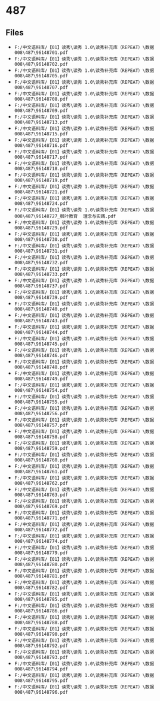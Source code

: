 # 487

## Files

- `F:/中文语料库/【01】读秀\读秀 1.0\读秀补充库（REPEAT）\数据008\487\96148701.pdf`
- `F:/中文语料库/【01】读秀\读秀 1.0\读秀补充库（REPEAT）\数据008\487\96148702.pdf`
- `F:/中文语料库/【01】读秀\读秀 1.0\读秀补充库（REPEAT）\数据008\487\96148705.pdf`
- `F:/中文语料库/【01】读秀\读秀 1.0\读秀补充库（REPEAT）\数据008\487\96148707.pdf`
- `F:/中文语料库/【01】读秀\读秀 1.0\读秀补充库（REPEAT）\数据008\487\96148708.pdf`
- `F:/中文语料库/【01】读秀\读秀 1.0\读秀补充库（REPEAT）\数据008\487\96148709.pdf`
- `F:/中文语料库/【01】读秀\读秀 1.0\读秀补充库（REPEAT）\数据008\487\96148713.pdf`
- `F:/中文语料库/【01】读秀\读秀 1.0\读秀补充库（REPEAT）\数据008\487\96148715.pdf`
- `F:/中文语料库/【01】读秀\读秀 1.0\读秀补充库（REPEAT）\数据008\487\96148716.pdf`
- `F:/中文语料库/【01】读秀\读秀 1.0\读秀补充库（REPEAT）\数据008\487\96148717.pdf`
- `F:/中文语料库/【01】读秀\读秀 1.0\读秀补充库（REPEAT）\数据008\487\96148718.pdf`
- `F:/中文语料库/【01】读秀\读秀 1.0\读秀补充库（REPEAT）\数据008\487\96148719.pdf`
- `F:/中文语料库/【01】读秀\读秀 1.0\读秀补充库（REPEAT）\数据008\487\96148721.pdf`
- `F:/中文语料库/【01】读秀\读秀 1.0\读秀补充库（REPEAT）\数据008\487\96148724.pdf`
- `F:/中文语料库/【01】读秀\读秀 1.0\读秀补充库（REPEAT）\数据008\487\96148727_枫叶教育  理念与实践.pdf`
- `F:/中文语料库/【01】读秀\读秀 1.0\读秀补充库（REPEAT）\数据008\487\96148729.pdf`
- `F:/中文语料库/【01】读秀\读秀 1.0\读秀补充库（REPEAT）\数据008\487\96148730.pdf`
- `F:/中文语料库/【01】读秀\读秀 1.0\读秀补充库（REPEAT）\数据008\487\96148731.pdf`
- `F:/中文语料库/【01】读秀\读秀 1.0\读秀补充库（REPEAT）\数据008\487\96148732.pdf`
- `F:/中文语料库/【01】读秀\读秀 1.0\读秀补充库（REPEAT）\数据008\487\96148733.pdf`
- `F:/中文语料库/【01】读秀\读秀 1.0\读秀补充库（REPEAT）\数据008\487\96148737.pdf`
- `F:/中文语料库/【01】读秀\读秀 1.0\读秀补充库（REPEAT）\数据008\487\96148739.pdf`
- `F:/中文语料库/【01】读秀\读秀 1.0\读秀补充库（REPEAT）\数据008\487\96148740.pdf`
- `F:/中文语料库/【01】读秀\读秀 1.0\读秀补充库（REPEAT）\数据008\487\96148743.pdf`
- `F:/中文语料库/【01】读秀\读秀 1.0\读秀补充库（REPEAT）\数据008\487\96148744.pdf`
- `F:/中文语料库/【01】读秀\读秀 1.0\读秀补充库（REPEAT）\数据008\487\96148745.pdf`
- `F:/中文语料库/【01】读秀\读秀 1.0\读秀补充库（REPEAT）\数据008\487\96148746.pdf`
- `F:/中文语料库/【01】读秀\读秀 1.0\读秀补充库（REPEAT）\数据008\487\96148748.pdf`
- `F:/中文语料库/【01】读秀\读秀 1.0\读秀补充库（REPEAT）\数据008\487\96148749.pdf`
- `F:/中文语料库/【01】读秀\读秀 1.0\读秀补充库（REPEAT）\数据008\487\96148754.pdf`
- `F:/中文语料库/【01】读秀\读秀 1.0\读秀补充库（REPEAT）\数据008\487\96148755.pdf`
- `F:/中文语料库/【01】读秀\读秀 1.0\读秀补充库（REPEAT）\数据008\487\96148756.pdf`
- `F:/中文语料库/【01】读秀\读秀 1.0\读秀补充库（REPEAT）\数据008\487\96148757.pdf`
- `F:/中文语料库/【01】读秀\读秀 1.0\读秀补充库（REPEAT）\数据008\487\96148758.pdf`
- `F:/中文语料库/【01】读秀\读秀 1.0\读秀补充库（REPEAT）\数据008\487\96148759.pdf`
- `F:/中文语料库/【01】读秀\读秀 1.0\读秀补充库（REPEAT）\数据008\487\96148760.pdf`
- `F:/中文语料库/【01】读秀\读秀 1.0\读秀补充库（REPEAT）\数据008\487\96148761.pdf`
- `F:/中文语料库/【01】读秀\读秀 1.0\读秀补充库（REPEAT）\数据008\487\96148762.pdf`
- `F:/中文语料库/【01】读秀\读秀 1.0\读秀补充库（REPEAT）\数据008\487\96148763.pdf`
- `F:/中文语料库/【01】读秀\读秀 1.0\读秀补充库（REPEAT）\数据008\487\96148769.pdf`
- `F:/中文语料库/【01】读秀\读秀 1.0\读秀补充库（REPEAT）\数据008\487\96148771.pdf`
- `F:/中文语料库/【01】读秀\读秀 1.0\读秀补充库（REPEAT）\数据008\487\96148772.pdf`
- `F:/中文语料库/【01】读秀\读秀 1.0\读秀补充库（REPEAT）\数据008\487\96148774.pdf`
- `F:/中文语料库/【01】读秀\读秀 1.0\读秀补充库（REPEAT）\数据008\487\96148779.pdf`
- `F:/中文语料库/【01】读秀\读秀 1.0\读秀补充库（REPEAT）\数据008\487\96148780.pdf`
- `F:/中文语料库/【01】读秀\读秀 1.0\读秀补充库（REPEAT）\数据008\487\96148781.pdf`
- `F:/中文语料库/【01】读秀\读秀 1.0\读秀补充库（REPEAT）\数据008\487\96148782.pdf`
- `F:/中文语料库/【01】读秀\读秀 1.0\读秀补充库（REPEAT）\数据008\487\96148785.pdf`
- `F:/中文语料库/【01】读秀\读秀 1.0\读秀补充库（REPEAT）\数据008\487\96148786.pdf`
- `F:/中文语料库/【01】读秀\读秀 1.0\读秀补充库（REPEAT）\数据008\487\96148788.pdf`
- `F:/中文语料库/【01】读秀\读秀 1.0\读秀补充库（REPEAT）\数据008\487\96148790.pdf`
- `F:/中文语料库/【01】读秀\读秀 1.0\读秀补充库（REPEAT）\数据008\487\96148792.pdf`
- `F:/中文语料库/【01】读秀\读秀 1.0\读秀补充库（REPEAT）\数据008\487\96148793.pdf`
- `F:/中文语料库/【01】读秀\读秀 1.0\读秀补充库（REPEAT）\数据008\487\96148794.pdf`
- `F:/中文语料库/【01】读秀\读秀 1.0\读秀补充库（REPEAT）\数据008\487\96148795.pdf`
- `F:/中文语料库/【01】读秀\读秀 1.0\读秀补充库（REPEAT）\数据008\487\96148796.pdf`
